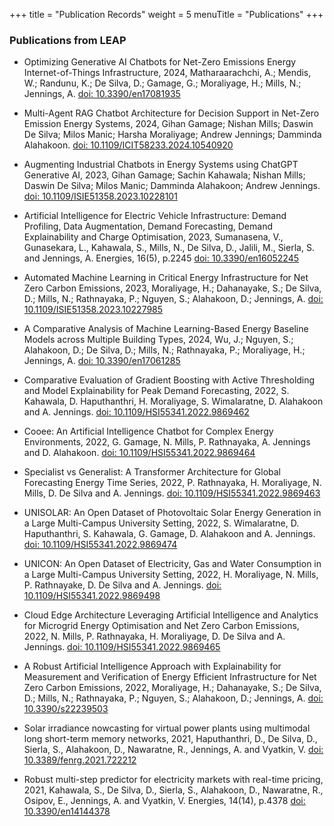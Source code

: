 +++
title = "Publication Records"
weight = 5
menuTitle = "Publications"
+++

### Publications from LEAP


- Optimizing Generative AI Chatbots for Net-Zero Emissions Energy Internet-of-Things Infrastructure, 2024, Matharaarachchi, A.; Mendis, W.; Randunu, K.; De Silva, D.; Gamage, G.; Moraliyage, H.; Mills, N.; Jennings, A. [doi: 10.3390/en17081935](https://doi.org/10.3390/en17081935)

- Multi-Agent RAG Chatbot Architecture for Decision Support in Net-Zero Emission Energy Systems, 2024, Gihan Gamage; Nishan Mills; Daswin De Silva; Milos Manic; Harsha Moraliyage; Andrew Jennings; Damminda Alahakoon. [doi: 10.1109/ICIT58233.2024.10540920](https://doi.org/10.1109/ICIT58233.2024.10540920)

- Augmenting Industrial Chatbots in Energy Systems using ChatGPT Generative AI, 2023, Gihan Gamage; Sachin Kahawala; Nishan Mills; Daswin De Silva; Milos Manic; Damminda Alahakoon; Andrew Jennings. [doi: 10.1109/ISIE51358.2023.10228101](https://doi.org/10.1109/ISIE51358.2023.10228101)

- Artificial Intelligence for Electric Vehicle Infrastructure: Demand Profiling, Data Augmentation, Demand Forecasting, Demand Explainability and Charge Optimisation, 2023, Sumanasena, V., Gunasekara, L., Kahawala, S., Mills, N., De Silva, D., Jalili, M., Sierla, S. and Jennings, A. Energies, 16(5), p.2245 [doi: 10.3390/en16052245](https://doi.org/10.3390/en16052245)

- Automated Machine Learning in Critical Energy Infrastructure for Net Zero Carbon Emissions, 2023, Moraliyage, H.; Dahanayake, S.; De Silva, D.; Mills, N.; Rathnayaka, P.; Nguyen, S.; Alahakoon, D.; Jennings, A. [doi: 10.1109/ISIE51358.2023.10227985](https://doi.org/10.1109/ISIE51358.2023.10227985)

- A Comparative Analysis of Machine Learning-Based Energy Baseline Models across Multiple Building Types, 2024, Wu, J.; Nguyen, S.; Alahakoon, D.; De Silva, D.; Mills, N.; Rathnayaka, P.; Moraliyage, H.; Jennings, A. [doi: 10.3390/en17061285](https://doi.org/10.3390/en17061285)

- Comparative Evaluation of Gradient Boosting with Active Thresholding and Model Explainability for Peak Demand Forecasting, 2022, S. Kahawala, D. Haputhanthri, H. Moraliyage, S. Wimalaratne, D. Alahakoon and A. Jennings. [doi: 10.1109/HSI55341.2022.9869462](https://doi.org/10.1109/HSI55341.2022.9869462)

- Cooee: An Artificial Intelligence Chatbot for Complex Energy Environments, 2022, G. Gamage, N. Mills, P. Rathnayaka, A. Jennings and D. Alahakoon. [doi: 10.1109/HSI55341.2022.9869464](https://doi.org/10.1109/HSI55341.2022.9869464)

- Specialist vs Generalist: A Transformer Architecture for Global Forecasting Energy Time Series, 2022, P. Rathnayaka, H. Moraliyage, N. Mills, D. De Silva and A. Jennings. [doi: 10.1109/HSI55341.2022.9869463](https://doi.org/10.1109/HSI55341.2022.9869463)

- UNISOLAR: An Open Dataset of Photovoltaic Solar Energy Generation in a Large Multi-Campus University Setting, 2022, S. Wimalaratne, D. Haputhanthri, S. Kahawala, G. Gamage, D. Alahakoon and A. Jennings. [doi: 10.1109/HSI55341.2022.9869474](https://doi.org/10.1109/HSI55341.2022.9869474)

- UNICON: An Open Dataset of Electricity, Gas and Water Consumption in a Large Multi-Campus University Setting, 2022, H. Moraliyage, N. Mills, P. Rathnayake, D. De Silva and A. Jennings. [doi: 10.1109/HSI55341.2022.9869498](https://doi.org/10.1109/HSI55341.2022.9869498)

- Cloud Edge Architecture Leveraging Artificial Intelligence and Analytics for Microgrid Energy Optimisation and Net Zero Carbon Emissions, 2022, N. Mills, P. Rathnayaka, H. Moraliyage, D. De Silva and A. Jennings. [doi: 10.1109/HSI55341.2022.9869465](https://doi.org/10.1109/HSI55341.2022.9869465)

- A Robust Artificial Intelligence Approach with Explainability for Measurement and Verification of Energy Efficient Infrastructure for Net Zero Carbon Emissions, 2022, Moraliyage, H.; Dahanayake, S.; De Silva, D.; Mills, N.; Rathnayaka, P.; Nguyen, S.; Alahakoon, D.; Jennings, A. [doi: 10.3390/s22239503](https://doi.org/10.3390/s22239503)

- Solar irradiance nowcasting for virtual power plants using multimodal long short-term memory networks, 2021, Haputhanthri, D., De Silva, D., Sierla, S., Alahakoon, D., Nawaratne, R., Jennings, A. and Vyatkin, V. [doi: 10.3389/fenrg.2021.722212](https://doi.org/10.3389/fenrg.2021.722212)

- Robust multi-step predictor for electricity markets with real-time pricing, 2021, Kahawala, S., De Silva, D., Sierla, S., Alahakoon, D., Nawaratne, R., Osipov, E., Jennings, A. and Vyatkin, V. Energies, 14(14), p.4378 [doi: 10.3390/en14144378](https://doi.org/10.3390/en14144378)
